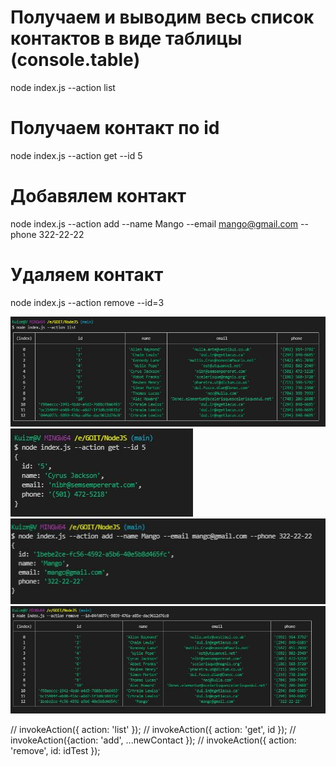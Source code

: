 # Получаем и выводим весь список контактов в виде таблицы (console.table)

node index.js --action list

# Получаем контакт по id

node index.js --action get --id 5

# Добавялем контакт

node index.js --action add --name Mango --email mango@gmail.com --phone 322-22-22

# Удаляем контакт

node index.js --action remove --id=3

![list](https://github.com/A-V-Kuzmich/Node.js-1/blob/main/img/list.JPG)
![get](https://github.com/A-V-Kuzmich/Node.js-1/blob/main/img/get.JPG)
![add](https://github.com/A-V-Kuzmich/Node.js-1/blob/main/img/add.JPG)
![remove](https://github.com/A-V-Kuzmich/Node.js-1/blob/main/img/remove.JPG)

// invokeAction({ action: 'list' }); // invokeAction({ action: 'get', id }); //
invokeAction({action: 'add', ...newContact }); // invokeAction({ action: 'remove', id: idTest });
